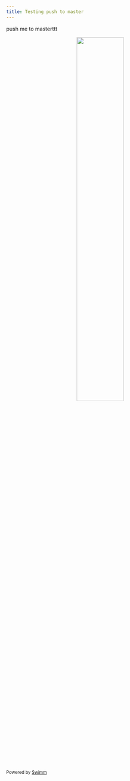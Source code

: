 ```yaml
---
title: Testing push to master
---
```

push me to masterttt

<p align="center"><img src="https://media3.giphy.com/media/SIGqyoNNhcDCNGD14n/giphy.gif?cid=d56c4a8bjr0vtm4qdpsbt5mklv6o05lxxkgxdf7dswz6nkbp&amp;ep=v1_gifs_trending&amp;rid=giphy.gif&amp;ct=g" style="width: 50%"></p>

<SwmMeta repo-id="Z2l0aHViJTNBJTNBc3ItZXh0ZW5zaW9uJTNBJTNBZG91ZWs=" repo-name="sr-extension"><sup>Powered by [Swimm](http://localhost:5000/)</sup></SwmMeta>
